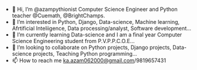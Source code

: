 - 👋 Hi, I’m @azampythionist Computer Science Engineer and Python teacher @Cuemath, @BrightChamps. 
- 👀 I’m interested in Python, Django, Data-science, Machine learning, Afrtificial Inteliigence, Data processing/analyst, Software development...
- 🌱 I’m currently learning Data-science and I am a final year Computer Science Engineering student from P.V.P.P.C.O.E...
- 💞️ I’m looking to collaborate on Python projects, Django projects, Data-science projects, Teaching Python programming...
- 📫 How to reach me ka.azam062000@gmail.com/9819657431

<!---
azampythionist/azampythionist is a ✨ special ✨ repository because its `README.md` (this file) appears on your GitHub profile.
You can click the Preview link to take a look at your changes.
--->

